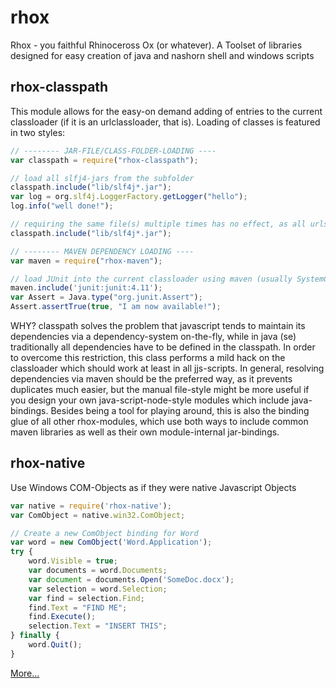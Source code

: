# rhox
Rhox - you faithful Rhinoceross Ox (or whatever).
A Toolset of libraries designed for easy creation of java and nashorn shell and windows scripts


## rhox-classpath
This module allows for the easy-on demand adding of entries to the current classloader (if it is an urlclassloader, that is).
Loading of classes is featured in two styles:

```javascript
// -------- JAR-FILE/CLASS-FOLDER-LOADING ----
var classpath = require("rhox-classpath");

// load all slfj4-jars from the subfolder 
classpath.include("lib/slf4j*.jar");
var log = org.slf4j.LoggerFactory.getLogger("hello");
log.info("well done!");

// requiring the same file(s) multiple times has no effect, as all urls are checked on the classloader before they are added
classpath.include("lib/slf4j*.jar");

// -------- MAVEN DEPENDENCY LOADING ----
var maven = require("rhox-maven");

// load JUnit into the current classloader using maven (usually SystemClassLoader)
maven.include('junit:junit:4.11');
var Assert = Java.type("org.junit.Assert");
Assert.assertTrue(true, "I am now available!");
```
WHY?
classpath solves the problem that javascript tends to maintain its dependencies via a dependency-system on-the-fly, while in java (se) traditionally all dependencies have to be defined in the classpath. In order to overcome this restriction, this class performs a mild hack on the classloader which should work at least in all jjs-scripts.
In general, resolving dependencies via maven should be the preferred way, as it prevents duplicates much easier, but the manual file-style might be more useful if you design your own java-script-node-style modules which include java-bindings.
Besides being a tool for playing around, this is also the binding glue of all other rhox-modules, which use both ways to include common maven libraries as well as their own module-internal jar-bindings.

## rhox-native
Use Windows COM-Objects as if they were native Javascript Objects

```javascript
var native = require('rhox-native');
var ComObject = native.win32.ComObject;

// Create a new ComObject binding for Word
var word = new ComObject('Word.Application');
try {
    word.Visible = true;
    var documents = word.Documents;
    var document = documents.Open('SomeDoc.docx');
    var selection = word.Selection;
    var find = selection.Find;
    find.Text = "FIND ME";
    find.Execute();
    selection.Text = "INSERT THIS";
} finally {
    word.Quit();
}
```

[More...](https://github.com/eric6iese/rhox/wiki)
